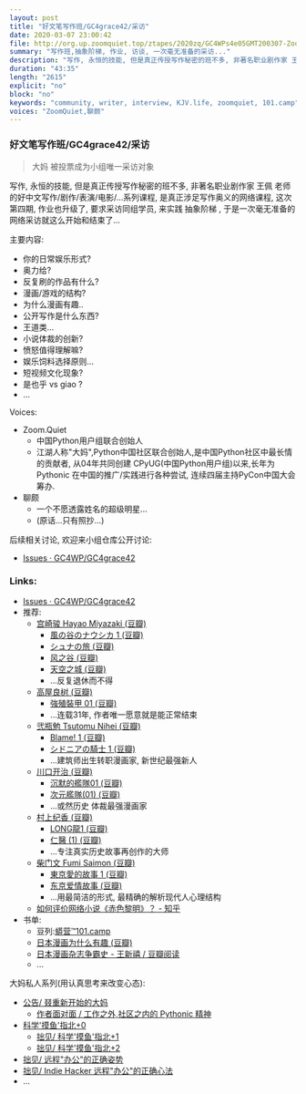 ```yaml
---
layout: post
title: "好文笔写作班/GC4grace42/采访"
date: 2020-03-07 23:00:42 
file: http://org.up.zoomquiet.top/ztapes/2020zq/GC4WPs4e05GMT200307-ZoomQuiet.mp3
summary: "写作班,抽象阶梯, 作业, 访谈, 一次毫无准备的采访..."
description: "写作, 永恒的技能, 但是真正传授写作秘密的班不多, 非著名职业剧作家 王佩 老师的好中文写作/剧作/表演/电影/...系列课程, 是真正涉足写作奥义的网络课程, 这次第四期, 作业也升级了, 要求采访同组学员, 来实践 抽象阶梯 , 于是一次毫无准备的网络采访就这么开始和结束了..."
duration: "43:35" 
length: "2615"
explicit: "no" 
block: "no" 
keywords: "community, writer, interview, KJV.life, zoomquiet, 101.camp"
voices: "ZoomQuiet,聊颇"
---
```



### 好文笔写作班/GC4grace42/采访
> 大妈 被投票成为小组唯一采访对象

写作, 永恒的技能, 但是真正传授写作秘密的班不多, 非著名职业剧作家 王佩 老师的好中文写作/剧作/表演/电影/...系列课程, 是真正涉足写作奥义的网络课程, 这次第四期, 作业也升级了, 要求采访同组学员, 来实践 抽象阶梯 , 于是一次毫无准备的网络采访就这么开始和结束了...

主要内容:

- 你的日常娱乐形式?
- 奥力给?
- 反复刷的作品有什么?
- 漫画/游戏的结构?
- 为什么漫画有趣..
- 公开写作是什么东西?
- 王道类...
- 小说体裁的创新?
- 愤怒值得理解嘛?
- 娱乐饲料选择原则...
- 短视频文化现象?
- 是也乎 vs giao ?
- ...


Voices:

- Zoom.Quiet
    + 中国Python用户组联合创始人
    + 江湖人称"大妈",Python中国社区联合创始人,是中国Python社区中最长情的贡献者, 从04年共同创建 CPyUG(中国Python用户组)以来,长年为 Pythonic 在中国的推广/实践进行各种尝试, 连续四届主持PyCon中国大会筹办. 
- 聊颇
    + 一个不愿透露姓名的超级明星...
    + (原话...只有照抄...)

后续相关讨论, 欢迎来小组仓库公开讨论:

- [Issues · GC4WP/GC4grace42](https://github.com/GC4WP/GC4grace42/issues) 



### Links: 

- [Issues · GC4WP/GC4grace42](https://github.com/GC4WP/GC4grace42/issues) 
- 推荐:
    + [宫崎骏 Hayao Miyazaki (豆瓣)](https://book.douban.com/author/4530650/)
        * [風の谷のナウシカ 1 (豆瓣)](https://book.douban.com/subject/4890750/)
        * [シュナの旅 (豆瓣)](https://book.douban.com/subject/2244681/)
        * [风之谷 (豆瓣)](https://movie.douban.com/subject/1291585/)
        * [天空之城 (豆瓣)](https://movie.douban.com/subject/1291583/)
        * ...反复退休而不得
    + [高屋良树 (豆瓣)](https://book.douban.com/author/1371615/)
        * [強殖裝甲 01 (豆瓣)](https://book.douban.com/subject/1777861/)
        * ...连载31年, 作者唯一愿意就是能正常结束
    + [弐瓶勉 Tsutomu Nihei (豆瓣)](https://book.douban.com/author/178345/)
        * [Blame! 1 (豆瓣)](https://book.douban.com/subject/1467492/)
        * [シドニアの騎士 1 (豆瓣)](https://book.douban.com/subject/4049903/)
        * ...建筑师出生转职漫画家, 新世纪最强新人
    + [川口开治 (豆瓣)](https://book.douban.com/author/1007286/)    
        * [沉默的艦隊01 (豆瓣)](https://book.douban.com/subject/1937588/)
        * [次元艦隊(01) (豆瓣)](https://book.douban.com/subject/3157873/)
        * ...或然历史 体裁最强漫画家
    + [村上纪香 (豆瓣)](https://book.douban.com/author/1892656/)
        * [LONG龍1 (豆瓣)](https://book.douban.com/subject/1337145/)
        * [仁醫 (1) (豆瓣)](https://book.douban.com/subject/6894976/)
        * ...专注真实历史故事再创作的大师
    + [柴门文 Fumi Saimon (豆瓣)](https://book.douban.com/author/155007/)
        * [東京愛的故事 1 (豆瓣)](https://book.douban.com/subject/1776127/)
        * [东京爱情故事 (豆瓣)](https://movie.douban.com/subject/1438760/)
        * ...用最简洁的形式, 最精确的解析现代人心理结构
    + [如何评价网络小说《赤色黎明》？ - 知乎](https://www.zhihu.com/question/24406194)
- 书单:
    + 豆列:[蟒营™101.camp](https://www.douban.com/doulist/119293075/)
    + [日本漫画为什么有趣 (豆瓣)](https://book.douban.com/subject/7060214/)
    + [日本漫画杂志争霸史 - 王新禧 / 豆瓣阅读](https://read.douban.com/column/540962/?dcs=book-search)
    + ...


大妈私人系列(用认真思考来改变心态):

- [公告/ 叕重新开始的大妈](https://mp.weixin.qq.com/s/N5TuRRbF485D4Q90XdDA7g)
    + [作者面对面 / 工作之外,社区之内的 Pythonic 精神](https://mp.weixin.qq.com/s/Rj3YRIpecMIsV9UzEY4_lw)
- [科学'摸鱼'指北+0](https://mp.weixin.qq.com/s/Q-keoD_3L29zKNPnwLTFXw)
    + [拙见/ 科学'摸鱼'指北+1](https://mp.weixin.qq.com/s/fnu9dtLQVc_TiShluhXccw)
    + [拙见/ 科学'摸鱼'指北+2](https://mp.weixin.qq.com/s/4NZGKhdbAaanxNKZyQR-vg)
- [拙见/ 远程"办公"的正确姿势](https://mp.weixin.qq.com/s/XzN7if9-ntvOkIbRrT4s_Q)
- [拙见/ Indie Hacker 远程"办公"的正确心法](https://mp.weixin.qq.com/s/d28HqnF5aRs0jZ4tKwSmQg)
- ... 


